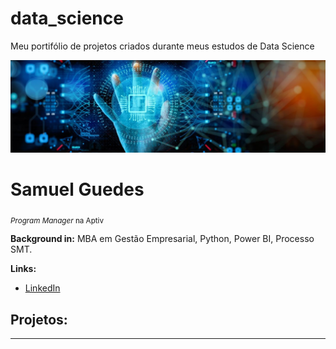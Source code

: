 # data_science
Meu portifólio de projetos criados durante meus estudos de Data Science

<p align="center">
  <img src="banner-4.jpeg" >
</p>

# Samuel Guedes
<sub>*Program Manager* na Aptiv</sub>


**Background in:** MBA em Gestão Empresarial, Python, Power BI, Processo SMT.

**Links:**
* [LinkedIn](https://www.linkedin.com/in/samueluguedes)


## Projetos:


---




